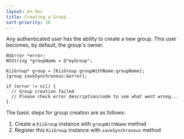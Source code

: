 ```yaml
---
layout: en-doc
title: Creating a Group
sort-priority: 10
---
```

Any authenticated user has the ability to create a new group.  This user
becomes, by default, the group's owner.

```objc
NSError *error;
NSString *groupName = @"myGroup";

KiiGroup* group = [KiiGroup groupWithName:groupName];
[group saveSynchronous:&error];

if (error != nil) {
  // Group creation failed
  // Please check error description/code to see what went wrong...
}
```

The basic steps for group creation are as follows:

1. Create a `KiiGroup` instance with `groupWithName` method
1. Register this `KiiGroup` instance with `saveSynchronous` method

